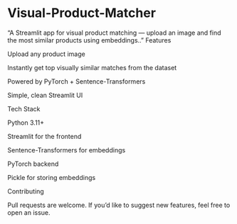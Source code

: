 # Visual-Product-Matcher
“A Streamlit app for visual product matching — upload an image and find the most similar products using embeddings..”
Features

 Upload any product image

 Instantly get top visually similar matches from the dataset

 Powered by PyTorch + Sentence-Transformers

 Simple, clean Streamlit UI

 Tech Stack

Python 3.11+

Streamlit
 for the frontend

Sentence-Transformers
 for embeddings

PyTorch
 backend

Pickle for storing embeddings

Contributing

Pull requests are welcome.
If you’d like to suggest new features, feel free to open an issue.

